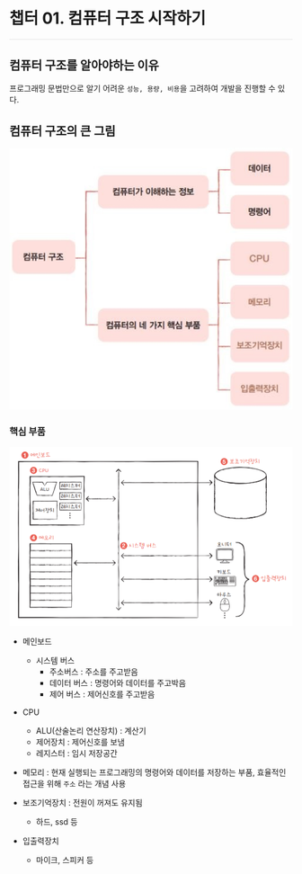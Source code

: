 # **챕터 01. 컴퓨터 구조 시작하기**
<hr style="height: 0.5px; background-color: rgba(0, 0, 0, .1); border: none;" />

## 컴퓨터 구조를 알아야하는 이유
프로그래밍 문법만으로 알기 어려운 `성능, 용량, 비용`을 고려하여 개발을 진행할 수 있다.

## 컴퓨터 구조의 큰 그림

<p align="center"><img src="image/컴퓨터_구조.JPG "컴퓨터_구조"" width="800"/></p>

### 핵심 부품

<p align="center"><img src="image/컴퓨터의_구조_핵심부품.png "컴퓨터_구조"" width="800"/></p>


- 메인보드
  - 시스템 버스
    - 주소버스 : 주소를 주고받음
    - 데이터 버스 : 명령어와 데이터를 주고박음
    - 제어 버스 : 제어신호를 주고받음

- CPU
  - ALU(산술논리 연산장치) : 계산기
  - 제어장치 : 제어신호를 보냄
  - 레지스터 : 임시 저장공간

- 메모리 : 현재 실행되는 프로그래밍의 명령어와 데이터를 저장하는 부품, 효율적인 접근을 위해 `주소` 라는 개념 사용

- 보조기억장치 : 전원이 꺼져도 유지됨
  - 하드, ssd 등
- 입출력장치
  - 마이크, 스피커 등

<br/>
